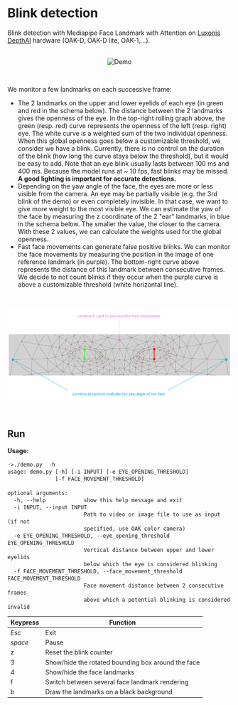 # Blink detection

Blink detection with Mediapipe Face Landmark with Attention on [Luxonis DepthAI](https://docs.luxonis.com/projects/hardware/en/latest/) hardware (OAK-D, OAK-D lite, OAK-1,...).  
<br>


<p align="center"><img src="media/demo.gif" alt="Demo" /></p>
<br>

We monitor a few landmarks on each successive frame:
  * The 2 landmarks on the upper and lower eyelids of each eye (in green and red in the schema below). The distance between the 2 landmarks gives the openness of the eye. In the top-right rolling graph above, the green (resp. red) curve represents the openness of the left (resp. right) eye. The white curve is a weighted sum of the two individual openness. When this global openness goes below a customizable threshold, we consider we have a blink. Currently, there is no control on the duration of the blink (how long the curve stays below the threshold), but it would be easy to add. Note that an eye blink usually lasts between 100 ms and 400 ms. Because the model runs at ~ 10 fps, fast blinks may be missed. **A good lighting is important for accurate detections.**
  * Depending on the yaw angle of the face, the eyes are more or less visible from the camera.
    An eye may be partially visible (e.g. the 3rd blink of the demo) or even completely invisible. In that case, we want to give more weight to the most visible eye.
    We can estimate the yaw of the face by measuring the z coordinate of the 2 "ear" landmarks, in blue in the schema below. The smaller the value, the closer to the camera. With these 2 values, we can calculate the weights used for the global openness.
  * Fast face movements can generate false positive blinks. We can monitor the face movements by measuring the position in the image of one reference landmark (in purple). The bottom-right curve above represents the distance of this landmark between consecutive frames. We decide to not count blinks if they occur when the purple curve is above a customizable threshold (white horizontal line).
   

<br>

<p align="center"><img src="media/blink_detection_landmarks.png" alt="Demo" /></p>
<br>



## Run

**Usage:**

```
->./demo.py  -h
usage: demo.py [-h] [-i INPUT] [-e EYE_OPENING_THRESHOLD]
               [-f FACE_MOVEMENT_THRESHOLD]

optional arguments:
  -h, --help            show this help message and exit
  -i INPUT, --input INPUT
                        Path to video or image file to use as input (if not
                        specified, use OAK color camera)
  -e EYE_OPENING_THRESHOLD, --eye_opening_threshold EYE_OPENING_THRESHOLD
                        Vertical distance between upper and lower eyelids
                        below which the eye is considered blinking
  -f FACE_MOVEMENT_THRESHOLD, --face_movement_threshold FACE_MOVEMENT_THRESHOLD
                        Face movement distance between 2 consecutive frames
                        above which a potential blinking is considered invalid
```


|Keypress|Function|
|-|-|
|*Esc*|Exit|
|*space*|Pause|
|z| Reset the blink counter|
|3|Show/hide the rotated bounding box around the face|
|4|Show/hide the face landmarks|
|f|Switch between several face landmark rendering|
|b|Draw the landmarks on a black background|
